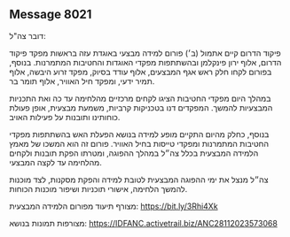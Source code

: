 ## Message 8021

דובר צה"ל:

פיקוד הדרום קיים אתמול (ב׳) פורום למידה מבצעי באוגדת עזה בראשות מפקד פיקוד הדרום, אלוף ירון פינקלמן ובהשתתפות מפקדי האוגדות והחטיבות המתמרנות. בנוסף, בפורום לקחו חלק ראש אגף המבצעים, אלוף עודד בסיוק, מפקד זרוע היבשה, אלוף תמיר ידעי, ומפקד חיל האוויר, אלוף תומר בר.

במהלך היום מפקדי החטיבות הציגו לקחים מרכזיים מהלחימה עד כה ואת התכניות המבצעיות להמשך. 
המפקדים דנו בטכניקות קרביות, משמעת מבצעית, אופן פעולת כוחותינו ותובנות על פעילות האויב.

בנוסף, כחלק מהיום התקיים מופע למידה בנושא הפעלת האש בהשתתפות מפקדי החטיבות המתמרנות ומפקדי טייסות בחיל האוויר. 
פורום זה הוא המשכו של מאמץ הלמידה המבצעית בכלל צה״ל במהלך ההפוגה, ומטרתו הפקת תובנות ולקחים מהלחימה עד לקצה המבצעי.

צה״ל מנצל את ימי ההפוגה המבצעית לטובת למידה והפקת מסקנות, לצד מוכנות להמשך הלחימה, אישורי תוכניות ושיפור מוכנות הכוחות.

מצורף תיעוד מפורום הלמידה המבצעית: https://bit.ly/3Rhi4Xk

מצורפות תמונות בנושא: https://IDFANC.activetrail.biz/ANC28112023573068

